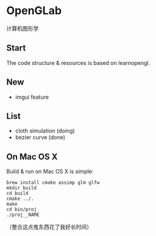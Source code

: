 # OpenGLab
计算机图形学

## Start
The code structure & resources is based on learnopengl.

## New
- imgui feature

## List
- cloth simulation (doing)
- bezier curve (done)


## On Mac OS X
Build & run on Mac OS X is simple:
```
brew install cmake assimp glm glfw
mkdir build
cd build
cmake ../.
make
cd bin/proj
./proj__NAME
```

（整合这点鬼东西花了我好长时间）